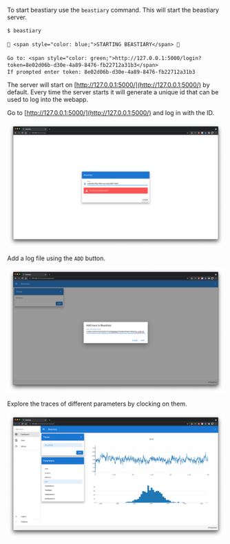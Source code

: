To start beastiary use the `beastiary` command. This will start the beastiary server. 

<div class="termy">

```console
$ beastiary

🐁 <span style="color: blue;">STARTING BEASTIARY</span> 🐁

Go to: <span style="color: green;">http://127.0.0.1:5000/login?token=8e02d06b-d30e-4a89-8476-fb22712a31b3</span>
If prompted enter token: 8e02d06b-d30e-4a89-8476-fb22712a31b3
```

</div>

The server will start on [http://127.0.0.1:5000/](http://127.0.0.1:5000/) by default. Every time the server starts it will generate a unique id that can be used to log into the webapp. 

Go to [http://127.0.0.1:5000/](http://127.0.0.1:5000/) and log in with the ID. 

![](../images/login_screen_shot.png)

Add a log file using the `ADD` button. 

![](../images/add_screen_shot.png)

Explore the traces of different parameters by clocking on them. 

![](../images/screen_shot.png)